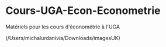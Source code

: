 # Cours-UGA-Econ-Econometrie
Matériels pour les cours d'économétrie à l'UGA


(/Users/michalurdanivia/Downloads/imagesUK)
